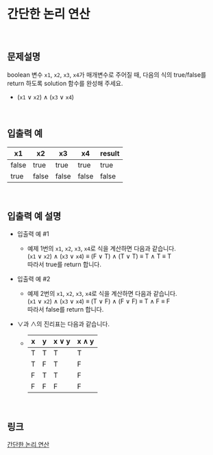 # 간단한 논리 연산

<br>

## 문제설명
boolean 변수 `x1`, `x2`, `x3`, `x4`가 매개변수로 주어질 때, 다음의 식의 true/false를 return 하도록 solution 함수를 완성해 주세요.

- (`x1` ∨ `x2`) ∧ (`x3` ∨ `x4`)

<br>

## 입출력 예
| x1 | x2 | x3 | x4 | result |
|---|---|---|---|---|
| false | true | true | true | true |
| true | false | false | false | false |

<br>

## 입출력 예 설명
- 입출력 예 #1
    - 예제 1번의 `x1`, `x2`, `x3`, `x4`로 식을 계산하면 다음과 같습니다.<br>
    (`x1` ∨ `x2`) ∧ (`x3` ∨ `x4`) ≡ (F ∨ T) ∧ (T ∨ T) ≡ T ∧ T ≡ T<br>
    따라서 true를 return 합니다.

- 입출력 예 #2
    - 예제 2번의 `x1`, `x2`, `x3`, `x4`로 식을 계산하면 다음과 같습니다.<br>
    (`x1` ∨ `x2`) ∧ (`x3` ∨ `x4`) ≡ (T ∨ F) ∧ (F ∨ F) ≡ T ∧ F ≡ F<br>
    따라서 false를 return 합니다.

- ∨과 ∧의 진리표는 다음과 같습니다.
    - | x | y | x ∨ y | x ∧ y |
        |---|---|---|---|
        | T | T | T | T |
        | T | F | T | F |
        | F | T | T | F |
        | F | F | F | F |

<br>

## 링크
[간단한 논리 연산](https://school.programmers.co.kr/learn/courses/30/lessons/181917)
